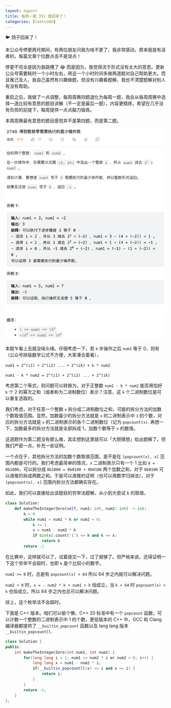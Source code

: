 ```yaml
---
layout: mypost
title: 每周一题 351 我回来了！
categories: [leetcode]
---
```


🐦 鸽子回来了！

本公众号停更两月期间，有两位朋友问我为啥不更了，我非常感动，原来我是有读者的，每篇文章个位数点击不是误点！

停更不完全是因为我跳槽了 😂 而是因为，我觉得流于形式没有太大的意思。更新公众号需要耗时一个小时左右，用这一个小时时间多做两道题对自己帮助更大。而且推己及人，我自己虽然有兴趣做题，但没有兴趣看题解，我也不清楚题解对别人有没有帮助。

重启之后，我做了一点调整，每周周赛四题退化为每周一题，我会从每周周赛中选择一道比较有意思的题目讲解（不一定是最后一题），内容更精炼，希望在几乎没有负担的前提下，每周提供一点点脑力锻炼。

本周周赛最有意思的题目感觉并不是第四题，而是第二题。

![题干](../posts/../../posts/2023-leetcode/lc-2749.png)

本题乍看上去就没啥头绪。仔细考虑一下，若 `k` 步操作之后 `num1` 等于 0，则有（公众号排版数学公式不方便，大家凑合着看），

`num1 = 2^(i1) + 2^(i2) ... + 2^(ik) + k * num2`

`num1 - k * num2 = 2^(i1) + 2^(i2) ... + 2^(ik)`

考虑第二个等式，则问题可以转换为，对于正整数 `num1 - k * num2` 能否用恰好 `k` 个 2 的幂次之和（或者称为二进制数位）表示？注意，这 `k` 个二进制数位是可以重复选取的。

我们考虑，对于任意一个整数 `x` 拆分成二进制数位之和，可能的拆分方法的加数个数取值范围。显然，加数最少的拆分方法就是 `x` 的二进制表示中 `1` 的个数，对应的拆分方法就是 `x` 的二进制表示的各个二进制数位（记为 `popcount(x)`. 再想一下，加数最多的拆分方法就是全部拆成 1，加数个数等于 `x` 的数值。

这道题作为第二题没有那么难，其实想到这里就可以「大胆猜想」给出题解了。但我们严密一点，补充一些证明。

一个点在于，其他拆分方法的加数个数取值范围，是不是在 `[popcount(x), x]` 范围内都是可行的。我们考虑最简单的情况，`x` 二进制表示只有一个 1 比如 `8 = 0b1000`，可以拆分成 `0b1000 = 0b0100 + 0b0100` 两个加数之和，对于 `0b0100` 可以递推的拆成两数之和。于是可以递推的证明（也可以用数学归纳法），对于 `[popcount(x), x]` 范围内拆分方法都确实存在。

如此，我们可以直接给出该题目的穷举法题解，从小到大尝试 $k$ 的取值，

```py
class Solution:
    def makeTheIntegerZero(self, num1: int, num2: int) -> int:
        k = 0
        while num1 > num2 * k or num2 < 0:
            k += 1
            x = num1 - num2 * k
            if bin(x).count('1') <= k and k <= x:
                return k
        return -1
```

在比赛中，这样就可以了，试着提交一下，过了就够了。但严格来说，还得证明一下这个穷举不会超时，也即 `k` 是个比较小的数字。

`num2 >= 0` 时，总是有 `popcount(x) < 64` 所以 64 步之内就可以解决问题。

`num2 < 0` 时，`x = - num2 * k + num1 > k` 恒成立，当 `k > 64` 时 `popcount(x) < k` 也恒成立，所以 64 步之内也总可以解决问题。

综上，这个枚举法不会超时。

下面是 C++ 版本。咱们可以偷个懒，C++ 20 标准中有一个 `popcount` 函数，可以计数一个整数的二进制表示中 1 的个数，更低版本的 C++ 中，GCC 和 Clang 编译器都提供了 `__builtin_popcount` 函数以及 lang lang 版本 `__builtin_popcountll`.

```cpp
class Solution {
public:
    int makeTheIntegerZero(int num1, int num2) {
        for(long long i = 1; num1 >= num2 * i or num2 < 0; i++) {
            long long x = num1 - num2 * i;
            if(__builtin_popcountll(x) <= i and x >= i) {
                return i;
            }
        }
        return -1;
    }
};
```
